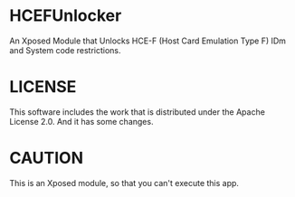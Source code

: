 # HCEFUnlocker
An Xposed Module that Unlocks HCE-F (Host Card Emulation Type F) IDm and System code restrictions.

# LICENSE
This software includes the work that is distributed under the Apache License 2.0.
And it has some changes.

# CAUTION
This is an Xposed module, so that you can't execute this app.

